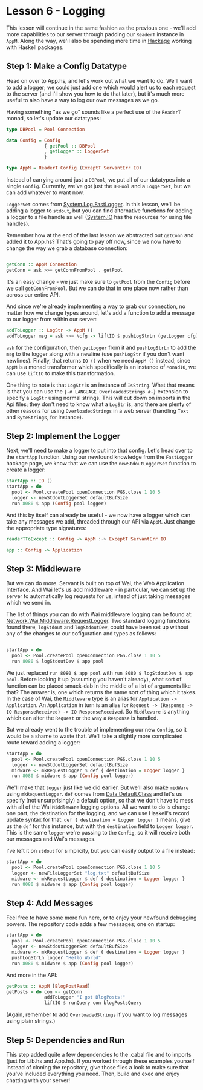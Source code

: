 # Lesson 6 - Logging

This lesson will continue in the same fashion as the previous one - we'll add more capabilities to our server through padding our `ReaderT` instance in `AppM`.  Along the way, we'll also be spending more time in [Hackage](https://hackage.haskell.org) working with Haskell packages.

## Step 1: Make a Config Datatype

Head on over to App.hs, and let's work out what we want to do.  We'll want to add a logger; we could just add one which would alert us to each request to the server (and I'll show you how to do that later), but it's much more useful to also have a way to log our own messages as we go.

Having something "as we go" sounds like a perfect use of the `ReaderT` monad, so let's update our datatypes:
```haskell
type DBPool = Pool Connection

data Config = Config
              { getPool :: DBPool
              , getLogger :: LoggerSet
              }

type AppM = ReaderT Config (ExceptT ServantErr IO)
```
Instead of carrying around just a `DBPool`, we put all of our datatypes into a single `Config`.  Currently, we've got just the `DBPool` and a `LoggerSet`, but we can add whatever to want now.

`LoggerSet` comes from [System.Log.FastLogger](https://hackage.haskell.org/package/fast-logger-2.4.6/docs/System-Log-FastLogger.html).  In this lesson, we'll be adding a logger to `stdout`, but you can find alternative functions for adding a logger to a file handle as well ([System.IO](https://hackage.haskell.org/package/base-4.9.0.0/docs/System-IO.html) has the resources for using file handles).

Remember how at the end of the last lesson we abstracted out `getConn` and added it to App.hs?  That's going to pay off now, since we now have to change the way we grab a database connection:
```haskell

getConn :: AppM Connection
getConn = ask >>= getConnFromPool . getPool
```

It's an easy change - we just make sure to `getPool` from the `Config` before we call `getConnFromPool`.  But we can do that in one place now rather than across our entire API.

And since we're already implementing a way to grab our connection, no matter how we change types around, let's add a function to add a message to our logger from within our server:
```haskell
addToLogger :: LogStr -> AppM ()
addToLogger msg = ask >>= \cfg -> liftIO $ pushLogStrLn (getLogger cfg) msg
```
`ask` for the configuration, then `getLogger` from it and `pushLogStrLn` to add the `msg` to the logger along with a newline (use `pushLogStr` if you don't want newlines).  Finally, that returns `IO ()` when we need `AppM ()` instead; since `AppM` is a monad transformer which specifically is an instance of `MonadIO`, we can use `liftIO` to make this transformation.

One thing to note is that `LogStr` is an instance of `IsString`.  What that means is that you can use the `{-# LANGUAGE OverloadedStrings #-}` extension to specify a `LogStr` using normal strings.  This will cut down on imports in the Api files; they don't need to know what a `LogStr` is, and there are plenty of other reasons for using `OverloadedStrings` in a web server (handling `Text` and `ByteString`s, for instance).

## Step 2: Implement the Logger

Next, we'll need to make a logger to put into that config. Let's head over to the `startApp` function.  Using our newfound knowledge from the `FastLogger` hackage page, we know that we can use the `newStdoutLoggerSet` function to create a logger:
```haskell
startApp :: IO ()
startApp = do
  pool <- Pool.createPool openConnection PGS.close 1 10 5
  logger <- newStdoutLoggerSet defaultBufSize
  run 8080 $ app (Config pool logger)
```
And this by itself can already be useful - we now have a logger which can take any messages we add, threaded through our API via `AppM`.  Just change the appropriate type signatures:
```haskell
readerTToExcept :: Config -> AppM :~> ExceptT ServantErr IO

app :: Config -> Application
```

## Step 3: Middleware

But we can do more.  Servant is built on top of Wai, the Web Application Interface.  And Wai let's us add middleware - in particular, we can set up the server to automatically log requests for us, intead of just taking messages which we send in.

The list of things you can do with Wai middleware logging can be found at: [Network.Wai.Middleware.RequestLogger](https://hackage.haskell.org/package/wai-extra-3.0.16.1/docs/Network-Wai-Middleware-RequestLogger.html).  Two standard logging functions found there, `logStdout` and `logStdoutDev`, could have been set up without any of the changes to our cofiguration and types as follows:
```haskell

startApp = do
  pool <- Pool.createPool openConnection PGS.close 1 10 5
  run 8080 $ logStdoutDev $ app pool
```

We just replaced `run 8080 $ app pool` with `run 8080 $ logStdoutDev $ app pool`.  Before looking it up (assuming you haven't already), what sort of function can be placed smack-dab in the middle of a list of arguments like that?  The answer is, one which returns the same sort of thing which it takes.  In the case of Wai, the `Middleware` type is an alias for `Application -> Application`.  An `Application` in turn is an alias for `Request -> (Response -> IO ResponseReceived) -> IO ResponseReceived`.  So `Middleware` is anything which can alter the `Request` or the way a `Response` is handled.

But we already went to the trouble of implementing our new `Config`, so it would be a shame to waste that.  We'll take a slightly more complicated route toward adding a logger:
```haskell
startApp = do
  pool <- Pool.createPool openConnection PGS.close 1 10 5
  logger <- newStdoutLoggerSet defaultBufSize
  midware <- mkRequestLogger $ def { destination = Logger logger }
  run 8080 $ midware $ app (Config pool logger)
```

We'll make that `logger` just like we did earlier.  But we'll also make `midWare` using `mkRequestLogger`. `def` comes from [Data.Default.Class](https://hackage.haskell.org/package/data-default-class-0.1.2.0/docs/Data-Default-Class.html) and let's us specify (not unsurprisingly) a default option, so that we don't have to mess with all of the Wai `Middleware` logging options.  All we want to do is change one part, the destination for the logging, and we can use Haskell's record update syntax for that: `def { destination = Logger logger }` means, give us the `def` for this instance, but with the `destination` field to `Logger logger`.  This is the same `logger` we're passing to the `Config`, so it will receive both our messages and Wai's messages.

I've left it on `stdout` for simplicity, but you can easily output to a file instead:

```haskell
startApp = do
  pool <- Pool.createPool openConnection PGS.close 1 10 5
  logger <- newFileLoggerSet "log.txt" defaultBufSize
  midware <- mkRequestLogger $ def { destination = Logger logger }
  run 8080 $ midware $ app (Config pool logger)
```

## Step 4: Add Messages

Feel free to have some more fun here, or to enjoy your newfound debugging powers.  The repository code adds a few messages; one on startup:
```haskell
startApp = do
  pool <- Pool.createPool openConnection PGS.close 1 10 5
  logger <- newStdoutLoggerSet defaultBufSize
  midware <- mkRequestLogger $ def { destination = Logger logger }
  pushLogStrLn logger "Hello World"
  run 8080 $ midware $ app (Config pool logger)
```

And more in the API:
```haskell
getPosts :: AppM [BlogPostRead]
getPosts = do con <- getConn
              addToLogger "I got BlogPosts!"
              liftIO $ runQuery con blogPostsQuery
```
(Again, remember to add `OverloadedStrings` if you want to log messages using plain strings.)

## Step 5: Dependencies and Run

This step added quite a few dependencies to the .cabal file and to imports (just for Lib.hs and App.hs).  If you worked through these examples yourself instead of cloning the repository, give those files a look to make sure that you've included everything you need.  Then, build and exec and enjoy chatting with your server!
